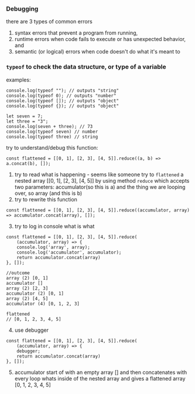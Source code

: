 ### Debugging

there are 3 types of common errors
1) syntax errors that prevent a program from running, 
2) runtime errors when code fails to execute or has unexpected behavior, and 
3) semantic (or logical) errors when code doesn't do what it's meant to


### `typeof` to check the data structure, or type of a variable
examples:
```
console.log(typeof ""); // outputs "string"
console.log(typeof 0); // outputs "number"
console.log(typeof []); // outputs "object"
console.log(typeof {}); // outputs "object"
```
```
let seven = 7;
let three = "3";
console.log(seven + three); // 73
console.log(typeof seven) // number
console.log(typeof three) // string
```




try to understand/debug this function:
```
const flattened = [[0, 1], [2, 3], [4, 5]].reduce((a, b) => a.concat(b), []);
```
1) try to read what is happening - seems like someone try to `flattened` a nested array [[0, 1], [2, 3], [4, 5]] by using method `reduce` which accepts two parameters: accumulator(so this is a) and the thing we are looping over, so array (and this is b)
2) try to rewrite this function
```
const flattened = [[0, 1], [2, 3], [4, 5]].reduce((accumulator, array) => accumulator.concat(array), []);
```
3) try to log in console what is what
```
const flattened = [[0, 1], [2, 3], [4, 5]].reduce(
    (accumulator, array) => {
    console.log('array', array);
    console.log('accumulator', accumulator);    
    return accumulator.concat(array)
}, []);

//outcome
array (2) [0, 1]
accumulator []
array (2) [2, 3]
accumulator (2) [0, 1]
array (2) [4, 5]
accumulator (4) [0, 1, 2, 3]

flattened
// [0, 1, 2, 3, 4, 5]
```
4) use debugger
```
const flattened = [[0, 1], [2, 3], [4, 5]].reduce(
    (accumulator, array) => {
    debugger;   
    return accumulator.concat(array)
}, []);
```
5) accumulator start of with an empty array [] and then concatenates with every loop whats inside of the nested array and gives a flattened array [0, 1, 2, 3, 4, 5]



